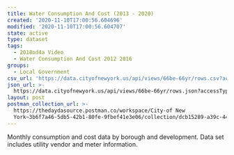 ```yaml
---
title: Water Consumption And Cost (2013 - 2020)
created: '2020-11-10T17:00:56.604696'
modified: '2020-11-10T17:00:56.604707'
state: active
type: dataset
tags:
  - 2018od4a Video
  - Water Consumption And Cost 2012 2016
groups:
  - Local Government
csv_url: 'https://data.cityofnewyork.us/api/views/66be-66yr/rows.csv?accessType=DOWNLOAD'
json_url: >-
  https://data.cityofnewyork.us/api/views/66be-66yr/rows.json?accessType=DOWNLOAD
layout: post
postman_collection_url: >-
  https://thedaydasource.postman.co/workspace/City-of New
  York~3b6f7a46-5db5-42b1-80fe-9fbef41e3e06/collection/dcb15289-a39c-4454-a233-539a9aa81dca
---
```

Monthly consumption and cost data by borough and development. Data set includes utility vendor and meter information.
